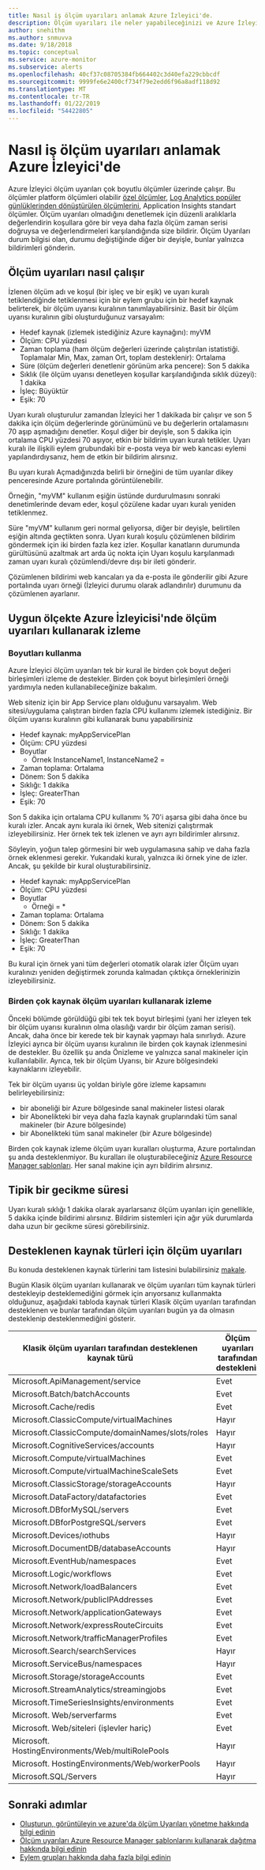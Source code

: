 ```yaml
---
title: Nasıl iş ölçüm uyarıları anlamak Azure İzleyici'de.
description: Ölçüm uyarıları ile neler yapabileceğinizi ve Azure İzleyici'de nasıl çalıştıkları hakkında genel bir bakış edinin.
author: snehithm
ms.author: snmuvva
ms.date: 9/18/2018
ms.topic: conceptual
ms.service: azure-monitor
ms.subservice: alerts
ms.openlocfilehash: 40cf37c08705384fb664402c3d40efa229cbbcdf
ms.sourcegitcommit: 9999fe6e2400cf734f79e2edd6f96a8adf118d92
ms.translationtype: MT
ms.contentlocale: tr-TR
ms.lasthandoff: 01/22/2019
ms.locfileid: "54422805"
---
```

# <a name="understand-how-metric-alerts-work-in-azure-monitor"></a>Nasıl iş ölçüm uyarıları anlamak Azure İzleyici'de

Azure İzleyici ölçüm uyarıları çok boyutlu ölçümler üzerinde çalışır. Bu ölçümler platform ölçümleri olabilir [özel ölçümler](../../azure-monitor/platform/metrics-custom-overview.md), [Log Analytics popüler günlüklerinden dönüştürülen ölçümlerini](../../azure-monitor/platform/alerts-metric-logs.md), Application Insights standart ölçümler. Ölçüm uyarıları olmadığını denetlemek için düzenli aralıklarla değerlendirin koşullara göre bir veya daha fazla ölçüm zaman serisi doğruysa ve değerlendirmeleri karşılandığında size bildirir. Ölçüm Uyarıları durum bilgisi olan, durumu değiştiğinde diğer bir deyişle, bunlar yalnızca bildirimleri gönderin.

## <a name="how-do-metric-alerts-work"></a>Ölçüm uyarıları nasıl çalışır

İzlenen ölçüm adı ve koşul (bir işleç ve bir eşik) ve uyarı kuralı tetiklendiğinde tetiklenmesi için bir eylem grubu için bir hedef kaynak belirterek, bir ölçüm uyarısı kuralının tanımlayabilirsiniz.
Basit bir ölçüm uyarısı kuralının gibi oluşturduğunuz varsayalım:

- Hedef kaynak (izlemek istediğiniz Azure kaynağını): myVM
- Ölçüm: CPU yüzdesi
- Zaman toplama (ham ölçüm değerleri üzerinde çalıştırılan istatistiği. Toplamalar Min, Max, zaman Ort, toplam desteklenir): Ortalama
- Süre (ölçüm değerleri denetlenir görünüm arka pencere):      Son 5 dakika
- Sıklık (ile ölçüm uyarısı denetleyen koşullar karşılandığında sıklık düzeyi): 1 dakika
- İşleç:     Büyüktür
- Eşik:      70

Uyarı kuralı oluşturulur zamandan İzleyici her 1 dakikada bir çalışır ve son 5 dakika için ölçüm değerlerinde görünümünü ve bu değerlerin ortalamasını 70 aşıp aşmadığını denetler. Koşul diğer bir deyişle, son 5 dakika için ortalama CPU yüzdesi 70 aşıyor, etkin bir bildirim uyarı kuralı tetikler. Uyarı kuralı ile ilişkili eylem grubundaki bir e-posta veya bir web kancası eylemi yapılandırdıysanız, hem de etkin bir bildirim alırsınız.

Bu uyarı kuralı Açmadığınızda belirli bir örneğini de tüm uyarılar dikey penceresinde Azure portalında görüntülenebilir.

Örneğin, "myVM" kullanım eşiğin üstünde durdurulmasını sonraki denetimlerinde devam eder, koşul çözülene kadar uyarı kuralı yeniden tetiklenmez.

Süre "myVM" kullanım geri normal geliyorsa, diğer bir deyişle, belirtilen eşiğin altında geçtikten sonra. Uyarı kuralı koşulu çözümlenen bildirim göndermek için iki birden fazla kez izler. Koşullar kanatların durumunda gürültüsünü azaltmak art arda üç nokta için Uyarı koşulu karşılanmadı zaman uyarı kuralı çözümlendi/devre dışı bir ileti gönderir.

Çözümlenen bildirimi web kancaları ya da e-posta ile gönderilir gibi Azure portalında uyarı örneği (İzleyici durumu olarak adlandırılır) durumunu da çözümlenen ayarlanır.

## <a name="monitoring-at-scale-using-metric-alerts-in-azure-monitor"></a>Uygun ölçekte Azure İzleyicisi'nde ölçüm uyarıları kullanarak izleme

### <a name="using-dimensions"></a>Boyutları kullanma

Azure İzleyici ölçüm uyarıları tek bir kural ile birden çok boyut değeri birleşimleri izleme de destekler. Birden çok boyut birleşimleri örneği yardımıyla neden kullanabileceğinize bakalım.

Web siteniz için bir App Service planı olduğunu varsayalım. Web sitesi/uygulama çalıştıran birden fazla CPU kullanımı izlemek istediğiniz. Bir ölçüm uyarısı kuralının gibi kullanarak bunu yapabilirsiniz

- Hedef kaynak: myAppServicePlan
- Ölçüm: CPU yüzdesi
- Boyutlar
  - Örnek InstanceName1, InstanceName2 =
- Zaman toplama: Ortalama
- Dönem: Son 5 dakika
- Sıklığı: 1 dakika
- İşleç: GreaterThan
- Eşik: 70

Son 5 dakika için ortalama CPU kullanımı % 70'i aşarsa gibi daha önce bu kuralı izler. Ancak aynı kurala iki örnek, Web sitenizi çalıştırmak izleyebilirsiniz. Her örnek tek tek izlenen ve ayrı ayrı bildirimler alırsınız.

Söyleyin, yoğun talep görmesini bir web uygulamasına sahip ve daha fazla örnek eklenmesi gerekir. Yukarıdaki kuralı, yalnızca iki örnek yine de izler. Ancak, şu şekilde bir kural oluşturabilirsiniz.

- Hedef kaynak: myAppServicePlan
- Ölçüm: CPU yüzdesi
- Boyutlar
  - Örneği = *
- Zaman toplama: Ortalama
- Dönem: Son 5 dakika
- Sıklığı: 1 dakika
- İşleç: GreaterThan
- Eşik: 70

Bu kural için örnek yani tüm değerleri otomatik olarak izler Ölçüm uyarı kuralınızı yeniden değiştirmek zorunda kalmadan çıktıkça örneklerinizin izleyebilirsiniz.

### <a name="monitoring-multiple-resources-using-metric-alerts"></a>Birden çok kaynak ölçüm uyarıları kullanarak izleme

Önceki bölümde görüldüğü gibi tek tek boyut birleşimi (yani her izleyen tek bir ölçüm uyarısı kuralının olma olasılığı vardır bir ölçüm zaman serisi). Ancak, daha önce bir kerede tek bir kaynak yapmayı hala sınırlıydı. Azure İzleyici ayrıca bir ölçüm uyarısı kuralının ile birden çok kaynak izlenmesini de destekler. Bu özellik şu anda Önizleme ve yalnızca sanal makineler için kullanılabilir. Ayrıca, tek bir ölçüm Uyarısı, bir Azure bölgesindeki kaynaklarını izleyebilir.

Tek bir ölçüm uyarısı üç yoldan biriyle göre izleme kapsamını belirleyebilirsiniz:

- bir aboneliği bir Azure bölgesinde sanal makineler listesi olarak
- bir Abonelikteki bir veya daha fazla kaynak gruplarındaki tüm sanal makineler (bir Azure bölgesinde)
- bir Abonelikteki tüm sanal makineler (bir Azure bölgesinde)

Birden çok kaynak izleme ölçüm uyarı kuralları oluşturma, Azure portalından şu anda desteklenmiyor. Bu kuralları ile oluşturabileceğiniz [Azure Resource Manager şablonları](../../azure-monitor/platform/alerts-metric-create-templates.md#resource-manager-template-for-metric-alert-that-monitors-multiple-resources). Her sanal makine için ayrı bildirim alırsınız. 

## <a name="typical-latency"></a>Tipik bir gecikme süresi

Uyarı kuralı sıklığı 1 dakika olarak ayarlarsanız ölçüm uyarıları için genellikle, 5 dakika içinde bildirimi alırsınız. Bildirim sistemleri için ağır yük durumlarda daha uzun bir gecikme süresi görebilirsiniz.

## <a name="supported-resource-types-for-metric-alerts"></a>Desteklenen kaynak türleri için ölçüm uyarıları

Bu konuda desteklenen kaynak türlerini tam listesini bulabilirsiniz [makale](../../azure-monitor/platform/alerts-metric-near-real-time.md#metrics-and-dimensions-supported).

Bugün Klasik ölçüm uyarıları kullanarak ve ölçüm uyarıları tüm kaynak türleri destekleyip desteklemediğini görmek için arıyorsanız kullanmakta olduğunuz, aşağıdaki tabloda kaynak türleri Klasik ölçüm uyarıları tarafından desteklenen ve bunlar tarafından ölçüm uyarıları bugün ya da olmasın desteklenip desteklenmediğini gösterir.

|Klasik ölçüm uyarıları tarafından desteklenen kaynak türü | Ölçüm uyarıları tarafından desteklenir |
|-------------------------------------------------|----------------------------|
| Microsoft.ApiManagement/service | Evet |
| Microsoft.Batch/batchAccounts| Evet|
|Microsoft.Cache/redis| Evet
|Microsoft.ClassicCompute/virtualMachines | Hayır |
|Microsoft.ClassicCompute/domainNames/slots/roles | Hayır|
|Microsoft.CognitiveServices/accounts | Hayır |
|Microsoft.Compute/virtualMachines | Evet|
|Microsoft.Compute/virtualMachineScaleSets| Evet|
|Microsoft.ClassicStorage/storageAccounts| Hayır |
|Microsoft.DataFactory/datafactories | Evet|
|Microsoft.DBforMySQL/servers| Evet|
|Microsoft.DBforPostgreSQL/servers| Evet|
|Microsoft.Devices/ıothubs | Hayır|
|Microsoft.DocumentDB/databaseAccounts| Hayır|
|Microsoft.EventHub/namespaces | Evet|
|Microsoft.Logic/workflows | Evet|
|Microsoft.Network/loadBalancers |Evet|
|Microsoft.Network/publicIPAddresses| Evet|
|Microsoft.Network/applicationGateways| Evet|
|Microsoft.Network/expressRouteCircuits| Evet|
|Microsoft.Network/trafficManagerProfiles | Evet|
|Microsoft.Search/searchServices | Hayır|
|Microsoft.ServiceBus/namespaces| Hayır|
|Microsoft.Storage/storageAccounts | Evet|
|Microsoft.StreamAnalytics/streamingjobs| Evet|
|Microsoft.TimeSeriesInsights/environments | Evet|
|Microsoft. Web/serverfarms | Evet |
|Microsoft. Web/siteleri (işlevler hariç) | Evet|
|Microsoft. HostingEnvironments/Web/multiRolePools | Hayır|
|Microsoft. HostingEnvironments/Web/workerPools| Hayır
|Microsoft.SQL/Servers | Hayır|

## <a name="next-steps"></a>Sonraki adımlar

- [Oluşturun, görüntüleyin ve azure'da ölçüm Uyarıları yönetme hakkında bilgi edinin](alerts-metric.md)
- [Ölçüm uyarıları Azure Resource Manager şablonlarını kullanarak dağıtma hakkında bilgi edinin](../../azure-monitor/platform/alerts-metric-create-templates.md)
- [Eylem grupları hakkında daha fazla bilgi edinin](action-groups.md)

